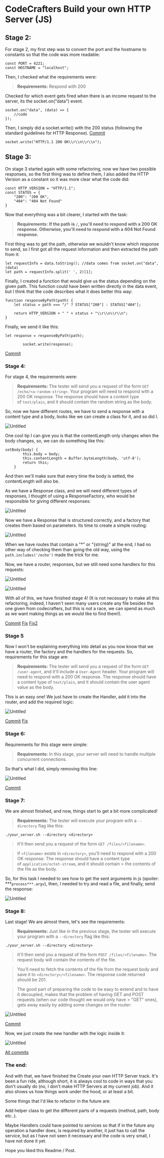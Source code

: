 CodeCrafters Build your own HTTP Server (JS)
============================================

Stage 2:
--------

For stage 2, my first step was to convert the port and the hostname to constants so that the code was more readable:

```
const PORT = 4221;
const HOSTNAME = "localhost";

```

Then, I checked what the requirements were:

> **Requirements:** Respond with 200 


Checked for which event gets fired when there is an income request to the server, its the socket.on("data") event.

```
socket.on("data", (data) => {
	//code
});

```

Then, I simply did a socket.write() with the 200 status (following the standard guidelines for HTTP Response). [Commit](https://github.com/DavidOrtegaFarrerons/js-toy-codecrafters-http-server/commit/e28516a8c0c37ac130dc982c32088462fd04c196)

```
socket.write("HTTP/1.1 200 OK\\r\\n\\r\\n");

```

Stage 3:
--------

On stage 3 started again with some refactoring, now we have two possible responses, so the first thing was to define them, I also added the HTTP Version as a constant so it was more clear what the code did:

```
const HTTP_VERSION = "HTTP/1.1";
const STATUS = {
    "200": "200 OK",
    "404": "404 Not Found"
}

```

Now that everything was a bit clearer, I started with the task:

> **Requirements:**
**If the path is `/`, you'll need to respond with a 200 OK response. Otherwise, you'll need to respond with a 404 Not Found response.**

First thing was to get the path, otherwise we wouldn't know which response to send, so I first got all the request information and then extracted the path from it:

```
let requestInfo = data.toString(); //data comes from socket.on("data", (data)
let path = requestInfo.split(' ', 2)[1];

```

Finally, I created a function that would give us the status depending on the given path. This function could have been written directly in the data event, but I think that the code describes what it does better this way:

```
function responseByPath(path) {
    let status = path === "/" ? STATUS["200"] : STATUS["404"];

    return HTTP_VERSION + " " + status + "\\r\\n\\r\\n";
}

```

Finally, we send it like this:

```
let response = responseByPath(path);

        socket.write(response);

```

[Commit](https://github.com/DavidOrtegaFarrerons/js-toy-codecrafters-http-server/commit/79dc5ae7454ada1214ecaa8890da23602c808c22)

### Stage 4:

For stage 4, the requirements were:

> **Requirements:** The tester will send you a request of the form `GET /echo/<a-random-string>`. Your program will need to respond with a 200 OK response. The response should have a content type of `text/plain`, and it should contain the random string as the body.

So, now we have different routes, we have to send a response with a content type and a body, looks like we can create a class for it, and so did I.

![Untitled](https://prod-files-secure.s3.us-west-2.amazonaws.com/38351216-7c14-43ba-9f43-3544161f633a/372aa431-9022-4ffa-8514-87c90193217f/Untitled.png)

One cool tip I can give you is that the contentLength only changes when the body changes, so, we can do something like this:

```
setBody(body) {
        this.body = body;
        this.contentLength = Buffer.byteLength(body, 'utf-8');
        return this;
    }

```

And then we'll make sure that every time the body is setted, the contentLength will also be.

As we have a Response class, and we will need different types of responses, I thought of using a ResponseFactory, who would be responsible for giving different responses:

![Untitled](https://prod-files-secure.s3.us-west-2.amazonaws.com/38351216-7c14-43ba-9f43-3544161f633a/60ccf1da-74f6-4475-a203-e1b2467ee2d3/Untitled.png)

Now we have a Response that is structured correctly, and a factory that creates them based on parameters. Its time to create a simple routing:

![Untitled](https://prod-files-secure.s3.us-west-2.amazonaws.com/38351216-7c14-43ba-9f43-3544161f633a/c93db307-c8d0-4796-8926-898b9874e8a7/Untitled.png)

When we have routes that contain a "*" or "{string}" at the end, I had no other way of checking them than going the old way, using the `path.includes('/echo')` made the trick for me.

Now, we have a router, responses, but we still need some handlers for this requests:

![Untitled](https://prod-files-secure.s3.us-west-2.amazonaws.com/38351216-7c14-43ba-9f43-3544161f633a/3160a201-f2b1-4ed5-975f-952cf694ed99/Untitled.png)

![Untitled](https://prod-files-secure.s3.us-west-2.amazonaws.com/38351216-7c14-43ba-9f43-3544161f633a/ef764b8c-72a8-42c9-b243-c28d18819d3b/Untitled.png)

With all of this, we have finished stage 4! (It is not necessary to make all this refactoring, indeed, I haven't seen many users create any file besides the one given from codecrafters, but this is not a race, we can spend as much as we want making things as we would like to find them!).

[Commit](https://github.com/DavidOrtegaFarrerons/js-toy-codecrafters-http-server/commit/753128c58451a4b4d961c3b3837972094237dd3f) [Fix](https://github.com/DavidOrtegaFarrerons/js-toy-codecrafters-http-server/commit/365b6dbe9b23a77b7848cdbf25de9626bd0ef8a0) [Fix2](https://github.com/DavidOrtegaFarrerons/js-toy-codecrafters-http-server/commit/2c58c57edc856d1620c31f75310722676d1fdeef)

### Stage 5

Now I won't be explaining everything into detail as you now know that we have a router, the factory and the handlers for the requests. So, requirements for this stage are:

> **Requirements:** The tester will send you a request of the form `GET /user-agent`, and it'll include a `User-Agent` header. Your program will need to respond with a 200 OK response. The response should have a content type of `text/plain`, and it should contain the user agent value as the body.

This is an easy one! We just have to create the Handler, add it into the router, and add the required logic:

![Untitled](https://prod-files-secure.s3.us-west-2.amazonaws.com/38351216-7c14-43ba-9f43-3544161f633a/da127576-e511-43cd-b71c-db9b8378d943/Untitled.png)

[Commit](https://github.com/DavidOrtegaFarrerons/js-toy-codecrafters-http-server/commit/79c79dd5da24016a1dbf7e0eee78e250f3c73106) [Fix](https://github.com/DavidOrtegaFarrerons/js-toy-codecrafters-http-server/commit/fff0c3ea01dd80bc1d84a3117af4105815fe0e11)

### Stage 6:

Requirements for this stage were simple:

> **Requirements:** In this stage, your server will need to handle multiple concurrent connections.

So that's what I did, simply removing this line:

![Untitled](https://prod-files-secure.s3.us-west-2.amazonaws.com/38351216-7c14-43ba-9f43-3544161f633a/33ad49ac-820f-4a04-90d1-00294af5f141/Untitled.png)

[Commit](https://github.com/DavidOrtegaFarrerons/js-toy-codecrafters-http-server/commit/042a495f8e2c7be4a1f9f3226e8f0a6e6f06c7cf)

### Stage 7:

We are almost finished, and now, things start to get a bit more complicated!


> **Requirements:** The tester will execute your program with a `--directory` flag like this:

```
./your_server.sh --directory <directory>

```

> It'll then send you a request of the form `GET /files/<filename>`.

> If `<filename>` exists in `<directory>`, you'll need to respond with a 200 OK response. The response should have a content type of `application/octet-stream`, and it should contain > the contents of the file as the body.

So, for this task I needed to see how to get the sent arguments in js (spoiler: ***`process***.argv`), then, I needed to try and read a file, and finally, send the response:

![Untitled](https://prod-files-secure.s3.us-west-2.amazonaws.com/38351216-7c14-43ba-9f43-3544161f633a/bebae6cb-4b41-4235-98bb-34ea226d2838/Untitled.png)

### Stage 8:

Last stage! We are almost there, let's see the requirements:

> **Requirements:** Just like in the previous stage, the tester will execute your program with a `--directory` flag like this:

```
./your_server.sh --directory <directory>

```

> It'll then send you a request of the form `POST /files/<filename>`. The request body will contain the contents of the file.

> You'll need to fetch the contents of the file from the request body and save it to `<directory>/<filename>`. The response code returned should be 201.

> The good part of preparing the code to be easy to extend and to have it decoupled, makes that the problem of having GET and POST requests (when our code thought we would only have > "GET" ones), gets away easily by adding some changes on the router:

![Untitled](https://prod-files-secure.s3.us-west-2.amazonaws.com/38351216-7c14-43ba-9f43-3544161f633a/790cdb04-b887-4eec-ad18-7ede1a1af7ba/Untitled.png)

[Commit](https://github.com/DavidOrtegaFarrerons/js-toy-codecrafters-http-server/commit/53d071dcdf3d645c22a81380b66879d3ed31e810#diff-c2dc09eb867d41ec8544280b8582b73ddb05445765370cc2e3f7846716d27f88)

Now, we just create the new handler with the logic inside it:

![Untitled](https://prod-files-secure.s3.us-west-2.amazonaws.com/38351216-7c14-43ba-9f43-3544161f633a/1a59c9ab-bc1e-4a27-86e9-805707c53b77/Untitled.png)

[All commits](https://github.com/DavidOrtegaFarrerons/js-toy-codecrafters-http-server/commits/master)

### The end:

And with that, we have finished the Create your own HTTP Server track. It's been a fun ride, although short, it is always cool to code in ways that you don't usually do (no, I don't make HTTP Servers at my current job). And it also shows us how things work under the hood, or at least a bit.

Some things that I'd like to refactor in the future are:

Add helper class to get the different parts of a requests (method, path, body etc..).

Maybe Handlers could have pointed to services so that if in the future any operation a handler does, is required by another, it just has to call the service, but as I have not seen it necessary and the code is very small, I have not done it yet.

Hope you liked this Readme / Post.
